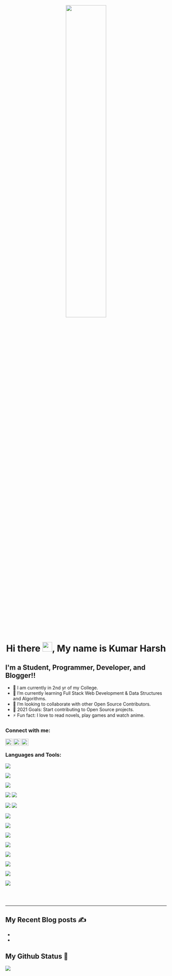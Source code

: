 <p align ="center" " margin-bottom="10px"><img  src="https://cdn.dribbble.com/users/68746/screenshots/1443011/homework_dribbble.gif" width ="50%"></p>
<p margin-bottom="10px"><h1 align="center" > Hi there <img src="https://raw.githubusercontent.com/MartinHeinz/MartinHeinz/master/wave.gif" width="30px">, My name is Kumar Harsh  </h1></p>
<p align="center" margin-top="10px" >

## I'm a Student, Programmer, Developer, and Blogger!!

- 🔭 I am currently in 2nd yr of my College.
- 🌱 I’m currently learning Full Stack Web Development & Data Structures and Algorithms.
- 👯 I’m looking to collaborate with other Open Source Contributors.
- 🥅 2021 Goals: Start contributing to Open Source projects.
- ⚡ Fun fact: I love to read novels, play games and watch anime.

### Connect with me:

[<img align="left" alt="harsh | Twitter" width="22px" src="https://cdn.jsdelivr.net/npm/simple-icons@v3/icons/twitter.svg" />][twitter]
[<img align="left" alt="harsh | LinkedIn" width="22px" src="https://cdn.jsdelivr.net/npm/simple-icons@v3/icons/linkedin.svg" />][linkedin]
[<img align="left" alt="harsh | Instagram" width="22px" src="https://cdn.jsdelivr.net/npm/simple-icons@v3/icons/instagram.svg" />][instagram]

<br />

### Languages and Tools:

![](https://img.shields.io/badge/HTML5-E34F26?style=for-the-badge&logo=html5&logoColor=white)                                                                                   
                                                                                                                              
![](https://img.shields.io/badge/CSS3-1572B6?style=for-the-badge&logo=css3&logoColor=white)
                                                                                                                              
![](https://img.shields.io/badge/JavaScript-F7DF1E?style=for-the-badge&logo=javascript&logoColor=black)
                                                                                                                              
![](https://img.shields.io/badge/React-20232A?style=for-the-badge&logo=react&logoColor=61DAFB)
![](https://img.shields.io/badge/Redux-593D88?style=for-the-badge&logo=redux&logoColor=white)
                                                                                                                              
![](https://img.shields.io/badge/Node.js-43853D?style=for-the-badge&logo=node.js&logoColor=white)
![](https://img.shields.io/badge/Express.js-404D59?style=for-the-badge)  
                                                                                                                              
![](https://img.shields.io/badge/MongoDB-4EA94B?style=for-the-badge&logo=mongodb&logoColor=white)                                                                                                                       
                                                                                                                              
![](https://img.shields.io/badge/Sass-CC6699?style=for-the-badge&logo=sass&logoColor=white)
                                                                                                                              
![](https://img.shields.io/badge/Markdown-000000?style=for-the-badge&logo=markdown&logoColor=white)
                                                                                                                              

                                                                                                                                       
![](https://img.shields.io/badge/Tailwind_CSS-38B2AC?style=for-the-badge&logo=tailwind-css&logoColor=white)
                                                                                                                              
![](https://img.shields.io/badge/Bootstrap-563D7C?style=for-the-badge&logo=bootstrap&logoColor=white)
                                                                                                                              
![](https://img.shields.io/badge/Material--UI-0081CB?style=for-the-badge&logo=material-ui&logoColor=white)
                                                                                                                              

                                                                                                                              
![](https://img.shields.io/badge/Netlify-00C7B7?style=for-the-badge&logo=netlify&logoColor=white)
                                                                                                                              

                                                                                                                              
![](https://img.shields.io/badge/Google_Cloud-4285F4?style=for-the-badge&logo=google-cloud&logoColor=white)
                                                                                                                              
<br />
<br />

---

## My Recent Blog posts ✍️

<!-- BLOG-POST-LIST:START -->
- []()
- []()                                                                                                                              
<!-- BLOG-POST-LIST:END -->

## My Github Status 🦸

![](https://github-readme-stats-cenacrharsh.vercel.app/api?username=cenacrharsh&show_icons=true&bg_color=45,fc00ff,00dbde&title_color=fff&text_color=fff)
                                                                                                                                

[twitter]: https://twitter.com/cenacr007_harsh
[instagram]: https://www.instagram.com/lone_wolf_harsh22/
[linkedin]: https://www.linkedin.com/in/kumarharsh22/
